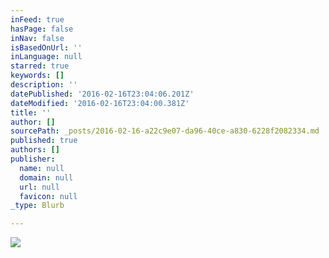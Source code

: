 ```yaml
---
inFeed: true
hasPage: false
inNav: false
isBasedOnUrl: ''
inLanguage: null
starred: true
keywords: []
description: ''
datePublished: '2016-02-16T23:04:06.201Z'
dateModified: '2016-02-16T23:04:00.381Z'
title: ''
author: []
sourcePath: _posts/2016-02-16-a22c9e07-da96-40ce-a830-6228f2082334.md
published: true
authors: []
publisher:
  name: null
  domain: null
  url: null
  favicon: null
_type: Blurb

---
```

![](https://s3-us-west-2.amazonaws.com/the-grid-img/p/82ad2a80690a1f1d9d2337fc727587c4362fb651.png)
